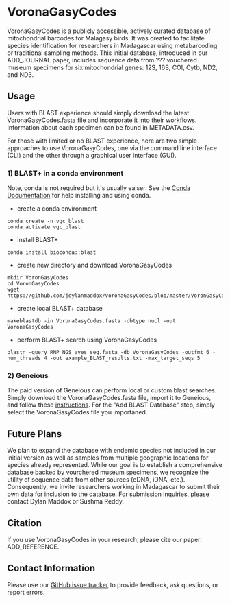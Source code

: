 # VoronaGasyCodes
VoronaGasyCodes is a publicly accessible, actively curated database of mitochondrial barcodes for Malagasy birds. It was created to facilitate species identification for researchers in Madagascar using metabarcoding or traditional sampling methods. This initial database, introduced in our ADD_JOURNAL paper, includes sequence data from ??? vouchered museum specimens for six mitochondrial genes: 12S, 16S, COI, Cytb, ND2, and ND3. 

## Usage
Users with BLAST experience should simply download the latest VoronaGasyCodes.fasta file and incorporate it into their workflows. Information about each specimen can be found in  METADATA.csv.

For those with limited or no BLAST experience, here are two simple approaches to use VoronaGasyCodes, one via the command line interface (CLI) and the other through a graphical user interface (GUI).


### 1) BLAST+ in a conda environment 
Note, conda is not required but it's usually eaiser. See the [Conda Documentation](https://conda.io/projects/conda/en/latest/index.html) for help installing and using conda. 

- create a conda environment
```
conda create -n vgc_blast
conda activate vgc_blast
```
- install BLAST+
```
conda install bioconda::blast
```
- create new directory and download VoronaGasyCodes
```
mkdir VoronGasyCodes
cd VoronGasyCodes
wget https://github.com/jdylanmaddox/VoronaGasyCodes/blob/master/VoronGasyCodes.fasta
```
- create local BLAST+ database
```
makeblastdb -in VoronaGasyCodes.fasta -dbtype nucl -out VoronaGasyCodes
```
- perform BLAST+ search using VoronaGasyCodes  
```
blastn -query RNP_NGS_aves_seq.fasta -db VoronaGasyCodes -outfmt 6 -num_threads 4 -out example_BLAST_results.txt -max_target_seqs 5 
```

### 2) Geneious
The paid version of Geneious can perform local or custom blast searches. Simply download the VoronaGasyCodes.fasta file, import it to Geneious, and follow these
[instructions](https://help.geneious.com/hc/en-us/articles/360044627372-How-can-I-BLAST-against-my-own-sequences-or-a-database-that-isn-t-part-of-NCBI). For the "Add BLAST Database" step, simply select the VoronaGasyCodes file you importaned.

## Future Plans
We plan to expand the database with endemic species not included in our initial version as well as samples from multiple geographic locations for species already represented. While our goal is to establish a comprehensive database backed by vourchered museum specimens, we recognize the utility of sequence data from other sources (eDNA, iDNA, etc.). Consequently, we invite researchers working in Madagascar to submit their own data for inclusion to the database. For submission inquiries, please contact Dylan Maddox or Sushma Reddy.

## Citation
If you use VoronaGasyCodes in your research, please cite our paper: ADD_REFERENCE.

## Contact Information
Please use our [GitHub issue tracker](https://github.com/jdylanmaddox/VoronaGasyCodes/issues) to provide feedback, ask questions, or report errors.
